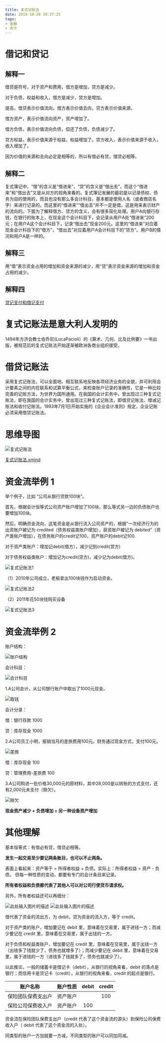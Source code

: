 ```yaml
---
title: 复式记账法
date: 2019-10-28 19:37:25
tags:
- 金融
- 会计
---
```

# 借记和贷记
## 解释一

借贷是符号，对于资产和费用，借方是增加，贷方是减少。

对于负债，权益和收入，借方是减少，贷方是增加。

提高，借贷表示价值流向，借方表示价值去向，贷方表示价值来源。

借方资产，表示价值流向资产，资产增加了。

借方负债，表示价值流向负债，偿还了负债，负债减少了。

贷方权益，表示价值来源于权益，权益增加了。贷方收入，表示价值来源于收入，收入增加了。

因为价值的来源和去向必定是相等的，所以有借必有贷，借贷必相等。

## 解释二
复式簿记中，“借”的含义是“借进来”，“贷”的含义是“借出去”，而这个“借进来”和“借出去”又是从对方的视角来看的。复式簿记发展的最初是以记录债权、债务为目的使用的，而且也没有那么多会计科目，基本都是使用人名（或者商店名字）来进行记录的。而这里的“借进来”“借出去”并不一定是借，这是用来表示财产的流向的。下面为了解释借方、贷方的含义，会有很多简化处理。用户A向银行存钱，在银行的账本上，在现金这个会计科目下，会记录从用户A处“借进来”200元；在用户A这个会计科目下，记录“借出去”现金200元。这里的“借进来”对应着现金会计科目下的“借方”，“借出去”对应着用户A会计科目下的“贷方”。用户B的情况和用户A是一样的。

## 解释三
用“借”表示资金占用的增加和资金来源的减少，用“贷”表示资金来源的增加和资金占用的减少。

## 解释四
[贷记支付和借记支付][1]

#  复式记账法是意大利人发明的 

1494年方济会教士伯乔尼(LucaPacioli）的《算术、几何、比及比例要》一书出版，被规范后的复式记账法开始逐渐被欧洲各商业组织接受。

# 借贷记账法

采用复式记账法，可以全面地、相互联系地反映各项经济业务的全貌，并可利用会计要素之间的内在联系和试算平衡公式，来检查账户记录的准确性，它是一种比较完善的记账方法，为世界为国所通用。在我国的会计实务中，曾出现过三种复式记账法，即在我国的会计实务中，曾出现过三种复式记账法，即借贷记账法、增减记账法和收付记账法。1993年7月1日开始实施的《企业会计准则》规定，企业记账必须采用借贷记账法。

# 思维导图

![复式记账法](复式记账法.png)

[复式记账法.xmind](复式记账法.xmind)

# 资金流举例 1
举个例子，比如 “公司从银行贷款100块”。

首先，根据会计恒等式公司资产账户增加了100块，那么等式另一边的负债账户也要增加100块。

然后，明确资金流向，这笔资金是从银行流入公司资产的，根据“一次经济行为的出资账户被记为 credited（债务权益类账户增加），获资账户被记为 debited”（资产类账户增加），在债务账户的credit记100，资产账户的debit记100.

对于资产类账户：增加记debit(借方），减少记到credit(贷方)

对于债务权益类账户：增加记为credit(贷方)，减少记为debit(借方)。

![复式记账法1](复式记账法1.png)

（1）2010年公司成立，老板拿出100块钱作为启动资金。

![复式记账法2](复式记账法2.png)


（2）2011年花50块钱购买设备

![复式记账法3](复式记账法3.png)


# 资金流举例 2

账户结构：

![账户结构](账户结构.png)

会计科目：

![会计科目](会计科目.png)

1.A公司会计，从公司银行账户中取出了1000元现金。

![取钱](取钱.png)

会计分录：

借：银行存款  1000

贷：库存现金 1000

2.A公司员工小明，报销当月的差旅费用100元。财务通过现金方式，支付100元。

![差旅](差旅.png)

借：库存现金 100

贷：管理费用-差旅费 100

3.A公司购进一批价格30,000元的原材料，其中28,000是以转账的方式支付，还有2,000元未支付（赊欠）。

![赊欠](赊欠.png)

**现金资产减少 + 负债增加 = 另一种设备资产增加**

# 其他理解

基本恒等式：有借必有贷，借贷必相等。

**发生一起交易至少要记两条账目，也可以不止两条。**

表面上看起来：资产等于 = 所得者权益 + 负债。实际上：所得者权益 = 资产 - 负债。
但每一种性质的变动，都要有专门的会计条目来记录。

**所有者权益和负债都代表了其他人可以对公司行使货币请求权。**

另外，所有者权益还可以再细分：

![此处输入图片的描述][2]
![此处输入图片的描述][3]

借代表了资金的流出方，为 debit，贷为资金的流入方，等于 credit。

对于资产类的账户，增加要记在 debit 里，意味着在交易里，属于进钱一方；而减少要记在 credit 里，意味着在交易里，属于出钱的一方。

对于负债和权益类账户，增加要记在 credit 里，意味着在交易里，属于出钱一方（出钱多了钱就少了，债务也就增多了）；而减少要记在  debit  里，意味着在交易里，属于进钱的一方（进钱多了钱就多了，债务也就减少了）。

以此推论，一般的储蓄卡是借记卡（debit），从银行的视角来看，debit 的落点是银行；而信用卡是贷记卡（credit），从银行的视角来看，credit 的起点是银行。

|账户名称|账户性质|debit|credit|
|:--:|:--:|:--:|:--:|
|保险团队保费支出户|资产账户||100|
|保险公司保费收入户|资产账户|100||
资金流在保险团队保费支出户（credit 代表了这个资金流的源头）到保险公司保费收入户（ debit 代表了这个资金流的入处）。

同类型的账户一方加就要一方减，不同类型的账户可以同加同减。


  [1]: https://km.sankuai.com/page/57513083
  [2]: https://s2.ax1x.com/2020/01/01/lGoM0x.jpg
  [3]: https://s2.ax1x.com/2020/01/01/lGo8hD.jpg